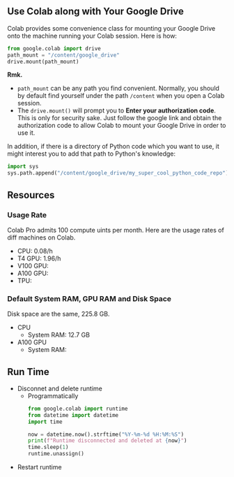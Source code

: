 

## Use Colab along with Your Google Drive
Colab provides some convenience class for mounting your Google Drive
onto the machine running your Colab session. Here is how:
```python
from google.colab import drive
path_mount = "/content/google_drive"
drive.mount(path_mount)
```

**Rmk.**

- `path_mount` can be any path you find convenient. Normally, you should by default find yourself under the
  path `/content` when you open a Colab session.
- The `drive.mount()` will prompt you to **Enter your authorization code**. This is only for security sake.
  Just follow the google link and obtain the authorization code to allow Colab to mount your Google Drive in order
  to use it.


In addition, if there is a directory of Python code which you want to use, it might interest you to add that path
to Python's knowledge:
```python
import sys
sys.path.append("/content/google_drive/my_super_cool_python_code_repo")
```


## Resources
### Usage Rate
Colab Pro admits 100 compute uints per month. Here are the usage rates
of diff machines on Colab.

- CPU: 0.08/h
- T4 GPU: 1.96/h
- V100 GPU:
- A100 GPU:
- TPU:


### Default System RAM, GPU RAM and Disk Space
Disk space are the same, 225.8 GB.

- CPU
    - System RAM: 12.7 GB
- A100 GPU
    - System RAM: 


## Run Time
- Disconnet and delete runtime
    - Programmatically
      ```python
      from google.colab import runtime
      from datetime import datetime
      import time
      
      now = datetime.now().strftime("%Y-%m-%d %H:%M:%S")
      print(f"Runtime disconnected and deleted at {now}")
      time.sleep(1)
      runtime.unassign()
      ```
- Restart runtime
